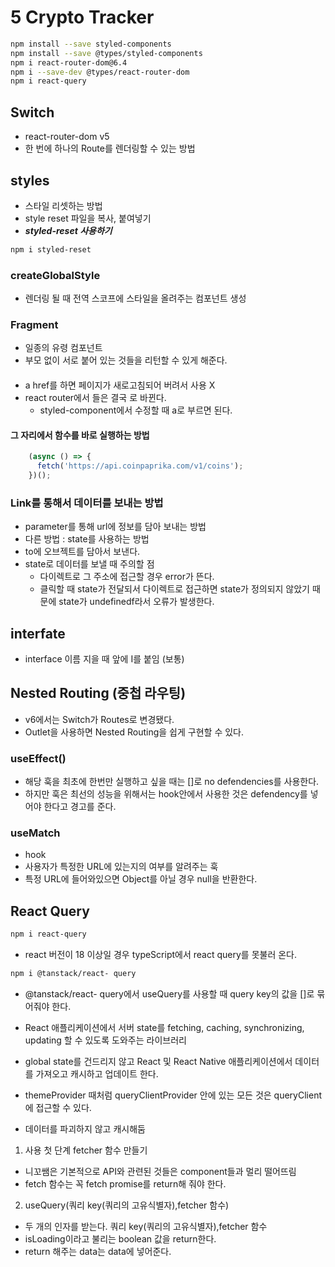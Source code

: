 # 5 Crypto Tracker

```bash
npm install --save styled-components
npm install --save @types/styled-components
npm i react-router-dom@6.4
npm i --save-dev @types/react-router-dom
npm i react-query
```

## Switch

- react-router-dom v5
- 한 번에 하나의 Route를 렌더링할 수 있는 방법

## styles

- 스타일 리셋하는 방법
- style reset 파일을 복사, 붙여넣기
- **_styled-reset 사용하기_**

```bash
npm i styled-reset
```

### createGlobalStyle

- 렌더링 될 때 전역 스코프에 스타일을 올려주는 컴포넌트 생성

### Fragment

- 일종의 유령 컴포넌트
- 부모 없이 서로 붙어 있는 것들을 리턴할 수 있게 해준다.

#### <a></a>

- a href를 하면 페이지가 새로고침되어 버려서 사용 X
- react router에서 <Link></Link>들은 결국 <a></a>로 바뀐다.
  - styled-component에서 수정할 때 a로 부르면 된다.

#### 그 자리에서 함수를 바로 실행하는 방법

```javaScript
    (async () => {
      fetch('https://api.coinpaprika.com/v1/coins');
    })();
```

### Link를 통해서 데이터를 보내는 방법

- parameter를 통해 url에 정보를 담아 보내는 방법
- 다른 방법 : state를 사용하는 방법
- to에 오브젝트를 담아서 보낸다.
- state로 데이터를 보낼 때 주의할 점
  - 다이렉트로 그 주소에 접근할 경우 error가 뜬다.
  - 클릭할 때 state가 전달되서 다이렉트로 접근하면 state가 정의되지 않았기 때문에 state가 undefinedf라서 오류가 발생한다.

## interfate

- interface 이름 지을 때 앞에 I를 붙임 (보통)

## Nested Routing (중첩 라우팅)

- v6에서는 Switch가 Routes로 변경됐다.
- Outlet을 사용하면 Nested Routing을 쉽게 구현할 수 있다.

### useEffect()

- 해당 훅을 최초에 한번만 실행하고 싶을 때는 []로 no defendencies를 사용한다.
- 하지만 훅은 최선의 성능을 위해서는 hook안에서 사용한 것은 defendency를 넣어야 한다고 경고를 준다.

### useMatch

- hook
- 사용자가 특정한 URL에 있는지의 여부를 알려주는 훅
- 특정 URL에 들어와있으면 Object를 아닐 경우 null을 반환한다.

## React Query

```bash
npm i react-query
```

- react 버전이 18 이상일 경우 typeScript에서 react query를 못불러 온다.

```bash
npm i @tanstack/react- query
```

- @tanstack/react- query에서 useQuery를 사용할 때 query key의 값을 []로 묶어줘야 한다.

- React 애플리케이션에서 서버 state를 fetching, caching, synchronizing, updating 할 수 있도록 도와주는 라이브러리
- global state를 건드리지 않고 React 및 React Native 애플리케이션에서 데이터를 가져오고 캐시하고 업데이트 한다.
- themeProvider 때처럼 queryClientProvider 안에 있는 모든 것은 queryClient에 접근할 수 있다.
- 데이터를 파괴하지 않고 캐시해둠

1. 사용 첫 단계 fetcher 함수 만들기

- 니꼬쌤은 기본적으로 API와 관련된 것들은 component들과 멀리 떨어뜨림
- fetch 함수는 꼭 fetch promise를 return해 줘야 한다.

2. useQuery(쿼리 key(쿼리의 고유식별자),fetcher 함수)

- 두 개의 인자를 받는다. 쿼리 key(쿼리의 고유식별자),fetcher 함수
- isLoading이라고 불리는 boolean 값을 return한다.
- return 해주는 data는 data에 넣어준다.
